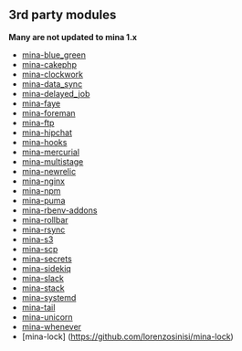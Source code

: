 3rd party modules
------

**Many are not updated to mina 1.x**

* [mina-blue_green](https://github.com/reedlaw/mina-blue_green)
* [mina-cakephp](https://github.com/mobvox/mina-cakephp)
* [mina-clockwork](https://github.com/907th/mina-clockwork)
* [mina-data_sync](https://github.com/d4be4st/mina-data_sync)
* [mina-delayed_job](https://github.com/d4be4st/mina-delayed_job)
* [mina-faye](https://github.com/NingenUA/mina-faye)
* [mina-foreman](https://github.com/mina-deploy/mina-foreman)
* [mina-ftp](https://github.com/stas/mina-ftp)
* [mina-hipchat](https://github.com/apertureless/mina-hipchat)
* [mina-hooks](https://github.com/elskwid/mina-hooks)
* [mina-mercurial](https://github.com/rainlabs/mina-mercurial)
* [mina-multistage](https://github.com/endoze/mina-multistage)
* [mina-newrelic](https://github.com/navinpeiris/mina-newrelic)
* [mina-nginx](https://github.com/hbin/mina-nginx)
* [mina-npm](https://github.com/mina-deploy/mina-npm)
* [mina-puma](https://github.com/sandelius/mina-puma)
* [mina-rbenv-addons](https://github.com/stas/mina-rbenv-addons)
* [mina-rollbar](https://github.com/code-lever/mina-rollbar)
* [mina-rsync](https://github.com/moll/mina-rsync)
* [mina-s3](https://github.com/stas/mina-s3)
* [mina-scp](https://github.com/adie/mina-scp)
* [mina-secrets](https://github.com/infinum/mina-secrets)
* [mina-sidekiq](https://github.com/Mic92/mina-sidekiq)
* [mina-slack](https://github.com/TAKAyukiatkwsk/mina-slack)
* [mina-stack](https://github.com/div/mina-stack)
* [mina-systemd](https://github.com/alexkojin/mina-systemd)
* [mina-tail](https://github.com/modomoto/mina-tail)
* [mina-unicorn](https://github.com/openteam/mina-unicorn)
* [mina-whenever](https://github.com/mina-deploy/mina-whenever)
* [mina-lock] (https://github.com/lorenzosinisi/mina-lock)
